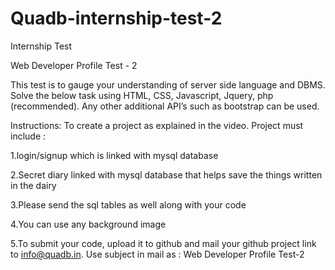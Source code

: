 # Quadb-internship-test-2
Internship Test


Web Developer Profile Test - 2

This test is to gauge your understanding of server side language and DBMS. Solve the below task using HTML, CSS, Javascript, Jquery, php (recommended). Any other additional API’s such as bootstrap can be used.

Instructions:
To create a project as explained in the video. Project must include :

1.login/signup which is linked with mysql database

2.Secret diary linked with mysql database that helps save the things written in the dairy

3.Please send the sql tables as well along with your code

4.You can use any background image

5.To submit your code, upload it to github and mail your github project link to info@quadb.in. Use subject in mail as :  Web Developer Profile Test-2

